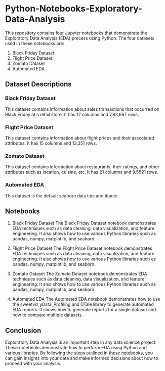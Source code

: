 # Python-Notebooks-Exploratory-Data-Analysis

This repository contains four Jupyter notebooks that demonstrate the Exploratory Data Analysis (EDA) process using Python. The four datasets used in these notebooks are:

1. Black Friday Dataset
2. Flight Price Dataset
3. Zomato Dataset
4. Automated EDA

## Dataset Descriptions

### Black Friday Dataset
This dataset contains information about sales transactions that occurred on Black Friday at a retail store. It has 12 columns and 7,83,667 rows.

### Flight Price Dataset
This dataset contains information about flight prices and their associated attributes. It has 15 columns and 13,351 rows.

### Zomato Dataset
This dataset contains information about restaurants, their ratings, and other attributes such as location, cuisine, etc. It has 21 columns and 9.5521 rows.

### Automated EDA
This dataset is the default seaborn data tips and titanic.

## Notebooks

1. Black Friday Dataset
The Black Friday Dataset notebook demonstrates EDA techniques such as data cleaning, data visualization, and feature engineering. It also shows how to use various Python libraries such as pandas, numpy, matplotlib, and seaborn.

2. Flight Price Dataset
The Flight Price Dataset notebook demonstrates EDA techniques such as data cleaning, data visualization, and feature engineering. It also shows how to use various Python libraries such as pandas, numpy, matplotlib, and seaborn.

3. Zomato Dataset
The Zomato Dataset notebook demonstrates EDA techniques such as data cleaning, data visualization, and feature engineering. It also shows how to use various Python libraries such as pandas, numpy, matplotlib, and seaborn.

4. Automated EDA
The Automated EDA notebook demonstrates how to use the sweetviz,yData_Profiling and DTale library to generate automated EDA reports. It shows how to generate reports for a single dataset and how to compare multiple datasets.

## Conclusion

Exploratory Data Analysis is an important step in any data science project. These notebooks demonstrate how to perform EDA using Python and various libraries. By following the steps outlined in these notebooks, you can gain insights into your data and make informed decisions about how to proceed with your analysis.
